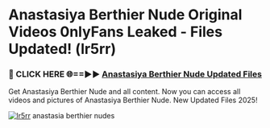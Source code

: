 # Anastasiya Berthier Nude Original Videos 0nlyFans Leaked - Files Updated! (lr5rr)

<h3>🔴 CLICK HERE 🌐==►► <a href="https://tinyurl.com/5h6xmrr3" rel="nofollow">Anastasiya Berthier Nude Updated Files</a></h3>

Get Anastasiya Berthier Nude and all content. Now you can access all videos and pictures of Anastasiya Berthier Nude. New Updated Files 2025!

[![lr5rr](https://i.imgur.com/KVD873Z.gif)](https://tinyurl.com/5h6xmrr3)
anastasia berthier nudes